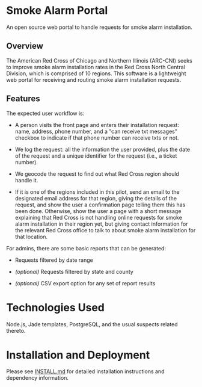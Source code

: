 # Smoke Alarm Portal

An open source web portal to handle requests for smoke alarm installation.

## Overview

The American Red Cross of Chicago and Northern Illinois (ARC-CNI)
seeks to improve smoke alarm installation rates in the Red Cross North
Central Division, which is comprised of 10 regions.  This software is
a lightweight web portal for receiving and routing smoke alarm
installation requests.

## Features

The expected user workflow is:

* A person visits the front page and enters their installation request:
  name, address, phone number, and a "can receive txt messages"
  checkbox to indicate if that phone number can receive txts or not.

* We log the request: all the information the user provided, plus the
  date of the request and a unique identifier for the request (i.e., a
  ticket number).

* We geocode the request to find out what Red Cross region should
  handle it.

* If it is one of the regions included in this pilot, send an email to
  the designated email address for that region, giving the details of
  the request, and show the user a confirmation page telling them this
  has been done.  Otherwise, show the user a page with a short message
  explaining that Red Cross is not handling online requests for smoke
  alarm installation in their region yet, but giving contact
  information for the relevant Red Cross office to talk to about smoke
  alarm installation for that location.

For admins, there are some basic reports that can be generated:

* Requests filtered by date range

* _(optional)_ Requests filtered by state and county

* _(optional)_ CSV export option for any set of report results

# Technologies Used

Node.js, Jade templates, PostgreSQL, and the usual suspects related
thereto.

# Installation and Deployment

Please see [INSTALL.md](INSTALL.md) for detailed installation instructions and dependency information.
